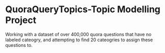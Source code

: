 # QuoraQueryTopics-Topic Modelling Project
Working with a dataset of over 400,000 quora questions that have no labeled cateogry, and attempting to find 20 cateogries to assign these questions to. 

